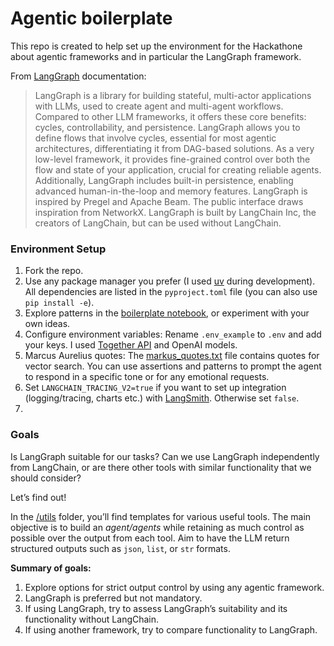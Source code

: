 # Agentic boilerplate

This repo is created to help set up the environment for the Hackathone about agentic frameworks and in particular the LangGraph framework.


From [LangGraph](https://www.langchain.com/langgraph) documentation:

> LangGraph is a library for building stateful, multi-actor applications with LLMs, used to create agent and multi-agent workflows. Compared to other LLM frameworks, it offers these core benefits: cycles, controllability, and persistence. LangGraph allows you to define flows that involve cycles, essential for most agentic architectures, differentiating it from DAG-based solutions. As a very low-level framework, it provides fine-grained control over both the flow and state of your application, crucial for creating reliable agents. Additionally, LangGraph includes built-in persistence, enabling advanced human-in-the-loop and memory features. LangGraph is inspired by Pregel and Apache Beam. The public interface draws inspiration from NetworkX. LangGraph is built by LangChain Inc, the creators of LangChain, but can be used without LangChain.


### Environment Setup

1. Fork the repo.
2. Use any package manager you prefer (I used [uv](https://astral.sh/blog/uv) during development). All dependencies are listed in the `pyproject.toml` file (you can also use `pip install -e`).
3. Explore patterns in the [boilerplate notebook](https://github.com/DmitryKutsev/learn_langgraph/blob/main/boilerplate.ipynb), or experiment with your own ideas.
4. Configure environment variables: Rename `.env_example` to `.env` and add your keys. I used [Together API](https://www.together.ai/) and OpenAI models.
5. Marcus Aurelius quotes: The [markus_quotes.txt](https://github.com/DmitryKutsev/learn_langgraph/blob/main/marcus_quotes.txt) file contains quotes for vector search. You can use assertions and patterns to prompt the agent to respond in a specific tone or for any emotional requests.
6. Set `LANGCHAIN_TRACING_V2=true` if you want to set up integration (logging/tracing, charts etc.) with [LangSmith](https://www.langchain.com/langsmith). Otherwise set `false`.
7. 

### Goals

Is LangGraph suitable for our tasks? Can we use LangGraph independently from LangChain, or are there other tools with similar functionality that we should consider?

Let’s find out!

In the [/utils](https://github.com/DmitryKutsev/learn_langgraph/tree/main/utils) folder, you’ll find templates for various useful tools. The main objective is to build an *agent/agents* while retaining as much control as possible over the output from each tool. Aim to have the LLM return structured outputs such as `json`, `list`, or `str` formats.

**Summary of goals:**

1. Explore options for strict output control by using any agentic framework.
2. LangGraph is preferred but not mandatory.
3. If using LangGraph, try to assess LangGraph’s suitability and its functionality without LangChain.
4. If using another framework, try to compare functionality to LangGraph.
